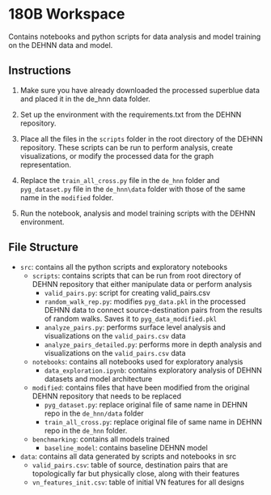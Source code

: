 # 180B Workspace

Contains notebooks and python scripts for data analysis and model training on 
the DEHNN data and model.

## Instructions

1. Make sure you have already downloaded the processed superblue data and placed 
it in the de_hnn data folder.

2. Set up the environment with the requirements.txt from the DEHNN repository.

3. Place all the files in the `scripts` folder in the root directory of the 
DEHNN repository. These scripts can be run to perform analysis, create 
visualizations, or modify the processed data for the graph representation.

4. Replace the `train_all_cross.py` file in the `de_hnn` folder and 
`pyg_dataset.py` file in the `de_hnn\data` folder with those of the same name 
in the `modified` folder.

5. Run the notebook, analysis and model training scripts with the DEHNN 
environment.

## File Structure

- `src`: contains all the python scripts and exploratory notebooks
   - `scripts`: contains scripts that can be run from root directory of DEHNN 
    repository that either manipulate data or perform analysis
      - `valid_pairs.py`: script for creating valid_pairs.csv
      - `random_walk_rep.py`: modifies `pyg_data.pkl` in the processed DEHNN 
        data to connect source-destination pairs from the results of random 
        walks. Saves it to `pyg_data_modified.pkl`
      - `analyze_pairs.py`: performs surface level analysis and visualizations
         on the `valid_pairs.csv` data
      - `analyze_pairs_detailed.py`: performs more in depth analysis and 
       visualizations on the `valid_pairs.csv` data
   - `notebooks`: contains all notebooks used for exploratory analysis
      - `data_exploration.ipynb`: contains exploratory analysis of DEHNN 
        datasets and model architecture
   - `modified`: contains files that have been modified from the original DEHNN 
    repository that needs to be replaced
      - `pyg_dataset.py`: replace original file of same name in DEHNN repo in 
      the `de_hnn/data` folder
      - `train_all_cross.py`: replace original file of same name in DEHNN repo 
      in the `de_hnn` folder. 
   - `benchmarking`: contains all models trained
      - `baseline_model`: contains baseline DEHNN model 
- `data`: contains all data generated by scripts and notebooks in src
   - `valid_pairs.csv`: table of source, destination pairs that are 
    topologically far but physically close, along with their features
   - `vn_features_init.csv`: table of initial VN features for all designs
